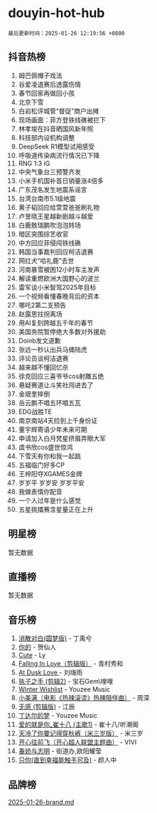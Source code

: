 # douyin-hot-hub

`最后更新时间：2025-01-26 12:19:56 +0800`

## 抖音热榜

1. 姆巴佩帽子戏法
1. 谷爱凌退赛后透露伤情
1. 春节回家再做回小孩
1. 北京下雪
1. 白岩松评城管“督促”商户出摊
1. 现场画面：菲方登铁线礁被拦下
1. 林孝埈在抖音晒国风新年照
1. 科技部内设机构调整
1. DeepSeek R1模型试用感受
1. 呼吸道传染病流行情况已下降
1. RNG 1:3 iG
1. 中央气象台三预警齐发
1. 小米手机国补首日销量涨4倍多
1. 广东茂名发生地震系谣言
1. 台湾台南市5.1级地震
1. 黄子韬回应给萱萱爸爸刷礼物
1. 卢昱晓王星越新剧越斗越爱
1. 白鹿敖瑞鹏吹泡泡转场
1. 暗区突围综艺收官
1. 中方回应菲侵闯铁线礁
1. 韩国当事裁判回应柯洁退赛
1. 网红犬“哈礼鹿”去世
1. 河南暴雪被困12小时车主发声
1. 解读重燃欧洲大国野心的波兰
1. 雷军谈小米智驾2025年目标
1. 一个视频看懂春晚背后的资本
1. 哪吒2第二支预告
1. 赵露思拄拐离场
1. 用AI复刻跨越五千年的春节
1. 美国务院暂停绝大多数对外援助
1. Doinb发文道歉
1. 张远一秒认出兵马俑陆虎
1. 评论员谈柯洁退赛
1. 越来越不懂回忆杀
1. 徐克回应三喜爷爷cos射雕五绝
1. 悬疑赛道让斗笑社闯进去了
1. 金珉奎摔倒
1. 岳云鹏不唱五环唱五瓦
1. EDG战胜TE
1. 南京南站4天捡到上千身份证
1. 董宇辉寄语少年未来可期
1. 申请加入白月梵星挤眉弄眼大军
1. 虞书欣cos盛世惊鸿
1. 下雪天有你和我一起跳
1. 五福临门好多CP
1. 王梓阳夺XGAMES金牌
1. 岁岁平 岁岁安 岁岁平安
1. 我做表情你配音
1. 一个人过年是什么感觉
1. 五星挑擂赛含星量正在上升

## 明星榜

暂无数据

## 直播榜

暂无数据

## 音乐榜

1. [消散对白(圆梦版)](https://sf5-hl-cdn-tos.douyinstatic.com/obj/tos-cn-ve-2774/og4jB5I5IizzoZVAAAzWgBMAsMDWoArfwBOiFs) - 丁禹兮
1. [你的](https://sf5-hl-cdn-tos.douyinstatic.com/obj/tos-cn-ve-2774/oYuIeKf42jB7sEV6B2upMdpYAgfrQWj0FeRegh) - 贺仙人
1. [Cute](https://sf3-cdn-tos.douyinstatic.com/obj/tos-cn-ve-2774/o4IbIzHWKAAB4wsS5qMBRiiAlEBGTpQRNfFvuo) - Ly
1. [Falling In Love（剪辑版）](https://sf5-hl-cdn-tos.douyinstatic.com/obj/tos-cn-ve-2774/o8ajpA8zzgBPahbBIO8AcKGBLJezFCRd1wfP9f) - 青村秀和
1. [ At Dusk  Love ](https://sf5-hl-cdn-tos.douyinstatic.com/obj/tos-cn-ve-2774/o8CrpCf5CaYgI4ZrtQgMQAFEfuGqNnRSDQAPBc) - 刘嗨雨
1. [执子之手 (剪辑2)](https://sf5-hl-cdn-tos.douyinstatic.com/obj/tos-cn-ve-2774/oUoZLQjCc31XzqsBnBQUNgeKtYPBcgbFDwtfcu) - 宝石Gem\哩哩
1. [Winter Wishlist](https://sf5-hl-cdn-tos.douyinstatic.com/obj/tos-cn-ve-2774/oIIgUOeamCFCVAzxN6MFRLIBlLGpUqQxeeHrLE) - Youzee Music
1. [小美满（电影《热辣滚烫》热辣陪伴曲）](https://sf5-hl-cdn-tos.douyinstatic.com/obj/tos-cn-ve-2774/o0GAn2lSgfZIDUgtevCGDQYnFg4CwnrBaxbTZL) - 周深
1. [无感 (剪辑版)](https://sf5-hl-cdn-tos.douyinstatic.com/obj/tos-cn-ve-2774/o0eIsUzJBDlQaQFC5OFlgbMEZC1TFYBftOBn6p) - 江辰
1. [丁达尔的梦](https://sf5-hl-cdn-tos.douyinstatic.com/obj/tos-cn-ve-2774/oMU3WirUZBVQkAC9ccG5P2IQirziZM2RTInUY) - Youzee Music
1. [爱的就是你_崔十八 (主歌1)](https://sf5-hl-cdn-tos.douyinstatic.com/obj/tos-cn-ve-2774/oI5BO5DhFZ6UTcNCnZaOCBLtZ7WIMQGfgnXf5E) - 崔十八/听潮阁
1. [天冷了你要记得穿秋裤（米三岁版）](https://sf5-hl-cdn-tos.douyinstatic.com/obj/tos-cn-ve-2774/oQlIwVIDWiZ6BQilAorS7MA0AgCkQDvcZAdm1) - 米三岁
1. [开心往前飞（开心超人联盟主题曲）](https://sf5-hl-cdn-tos.douyinstatic.com/obj/tos-cn-ve-2774/9d8fb7c82cf1421fb93a9fe925275e0a) - VIVI
1. [春娇与志明](https://sf5-hl-cdn-tos.douyinstatic.com/obj/tos-cn-ve-2774/e530d8fceb7044b39707d7f9ff54add1) - 街道办,欧阳耀莹
1. [只你(直到幸福能触手可及)](https://sf5-hl-cdn-tos.douyinstatic.com/obj/tos-cn-ve-2774/o0lBkRDzFTeaVSUz3ZZSCBVtZ5DIMQGfgmEAuE) - 颜人中

## 品牌榜

[2025-01-26-brand.md](2025-01-26-brand.md)
